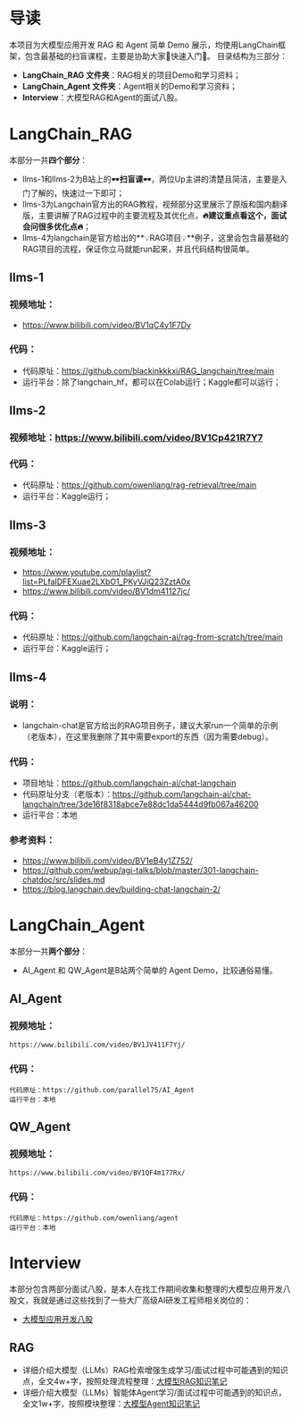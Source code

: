 # 导读

本项目为大模型应用开发 RAG 和 Agent 简单 Demo 展示，均使用LangChain框架，包含最基础的扫盲课程，主要是协助大家🧐快速入门🧐。
目录结构为三部分：
- **LangChain_RAG 文件夹**：RAG相关的项目Demo和学习资料；
- **LangChain_Agent 文件夹**：Agent相关的Demo和学习资料；
- **Interview**：大模型RAG和Agent的面试八股。

# LangChain_RAG

本部分一共**四个部分**：
- llms-1和llms-2为B站上的🕶️**扫盲课**🕶️，两位Up主讲的清楚且简洁，主要是入门了解的，快速过一下即可；
- llms-3为Langchain官方出的RAG教程，视频部分这里展示了原版和国内翻译版，主要讲解了RAG过程中的主要流程及其优化点，**🔥建议重点看这个，面试会问很多优化点🔥**；
- llms-4为langchain是官方给出的**💡RAG项目💡**例子，这里会包含最基础的RAG项目的流程，保证你立马就能run起来，并且代码结构很简单。

## llms-1
### 视频地址：
- https://www.bilibili.com/video/BV1qC4y1F7Dy
### 代码：
- 代码原址：https://github.com/blackinkkkxi/RAG_langchain/tree/main   
- 运行平台：除了langchain_hf，都可以在Colab运行；Kaggle都可以运行；  
## llms-2
### 视频地址：https://www.bilibili.com/video/BV1Cp421R7Y7
### 代码：
- 代码原址：https://github.com/owenliang/rag-retrieval/tree/main  
- 运行平台：Kaggle运行；  
## llms-3
### 视频地址：
- https://www.youtube.com/playlist?list=PLfaIDFEXuae2LXbO1_PKyVJiQ23ZztA0x
- https://www.bilibili.com/video/BV1dm41127jc/
### 代码：
- 代码原址：https://github.com/langchain-ai/rag-from-scratch/tree/main  
- 运行平台：Kaggle运行；  
## llms-4
### 说明：
- langchain-chat是官方给出的RAG项目例子，建议大家run一个简单的示例（老版本），在这里我删除了其中需要export的东西（因为需要debug）。
### 代码：
- 项目地址：https://github.com/langchain-ai/chat-langchain
- 代码原址分支（老版本）：https://github.com/langchain-ai/chat-langchain/tree/3de16f8318abce7e88dc1da5444d9fb067a46200
- 运行平台：本地
### 参考资料：
- https://www.bilibili.com/video/BV1eB4y1Z752/
- https://github.com/webup/agi-talks/blob/master/301-langchain-chatdoc/src/slides.md
- https://blog.langchain.dev/building-chat-langchain-2/
            

# LangChain_Agent

本部分一共**两个部分**：
- AI_Agent 和 QW_Agent是B站两个简单的 Agent Demo，比较通俗易懂。


## AI_Agent
### 视频地址：
    https://www.bilibili.com/video/BV1JV411F7Yj/
### 代码：
    代码原址：https://github.com/parallel75/AI_Agent  
    运行平台：本地

## QW_Agent
### 视频地址：
    https://www.bilibili.com/video/BV1QF4m177Rx/
### 代码：
    代码原址：https://github.com/owenliang/agent
    运行平台：本地

# Interview
本部分包含两部分面试八股，是本人在找工作期间收集和整理的大模型应用开发八股文，我就是通过这些找到了一些大厂高级AI研发工程师相关岗位的：
- [大模型应用开发八股](https://mp.weixin.qq.com/mp/appmsgalbum?__biz=Mzk1NzgzMjY3OQ==&action=getalbum&album_id=3987723560113356813&scene=126&uin=&key=&devicetype=iMac+MacBookPro18%2C3+OSX+OSX+15.4.1+build(24E263)&version=13080a10&lang=zh_CN&nettype=WIFI&ascene=78&fontScale=100)
## RAG
- 详细介绍大模型（LLMs）RAG检索增强生成学习/面试过程中可能遇到的知识点，全文4w+字，按照处理流程整理：[大模型RAG知识笔记](https://mp.weixin.qq.com/s/zmUTGAMoljXSmnoo_cBQig)
- 详细介绍大模型（LLMs）智能体Agent学习/面试过程中可能遇到的知识点，全文1w+字，按照模块整理：[大模型Agent知识笔记](https://mp.weixin.qq.com/s/TSioLS_RhrX57YEnY3mkag)
